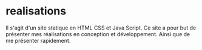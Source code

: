 # realisations
Il s'agit d'un site statique en HTML CSS et Java Script. Ce site a pour but de présenter mes réalisations en conception et développement. Ainsi que de me présenter rapidement.
